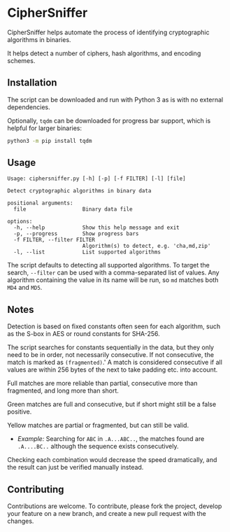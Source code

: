 # CipherSniffer

CipherSniffer helps automate the process of identifying cryptographic algorithms in binaries.

It helps detect a number of ciphers, hash algorithms, and encoding schemes.

## Installation

The script can be downloaded and run with Python 3 as is with no external dependencies.

Optionally, `tqdm` can be downloaded for progress bar support, which is helpful for larger binaries:

```bash
python3 -m pip install tqdm
```

## Usage

```
Usage: ciphersniffer.py [-h] [-p] [-f FILTER] [-l] [file]

Detect cryptographic algorithms in binary data

positional arguments:
  file                  Binary data file

options:
  -h, --help            Show this help message and exit
  -p, --progress        Show progress bars
  -f FILTER, --filter FILTER
                        Algorithm(s) to detect, e.g. 'cha,md,zip'
  -l, --list            List supported algorithms
```

The script defaults to detecting all supported algorithms.
To target the search, `--filter` can be used with a comma-separated list of values.
Any algorithm containing the value in its name will be run, so `md` matches both `MD4` and `MD5`.

## Notes

Detection is based on fixed constants often seen for each algorithm, such as the S-box in AES or round constants for SHA-256.

The script searches for constants sequentially in the data, but they only need to be in order, not necessarily consecutive.
If not consecutive, the match is marked as `(fragmented)`.'
A match is considered consecutive if all values are within 256 bytes of the next to take padding etc. into account.

Full matches are more reliable than partial, consecutive more than fragmented, and long more than short.

Green matches are full and consecutive, but if short might still be a false positive.

Yellow matches are partial or fragmented, but can still be valid.

- *Example:* Searching for `ABC` in `.A...ABC..`, the matches found are `.A....BC..` although the sequence exists consecutively.

Checking each combination would decrease the speed dramatically, and the result can just be verified manually instead.

## Contributing

Contributions are welcome. To contribute, please fork the project, develop your feature on a new branch, and create a new pull request with the changes.
